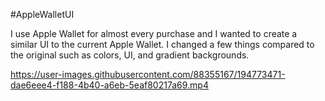 #AppleWalletUI

I use Apple Wallet for almost every purchase and I wanted to create a similar UI to the current Apple Wallet. I changed a few things compared to the original such as colors, UI, and gradient backgrounds. 




https://user-images.githubusercontent.com/88355167/194773471-dae6eee4-f188-4b40-a6eb-5eaf80217a69.mp4

